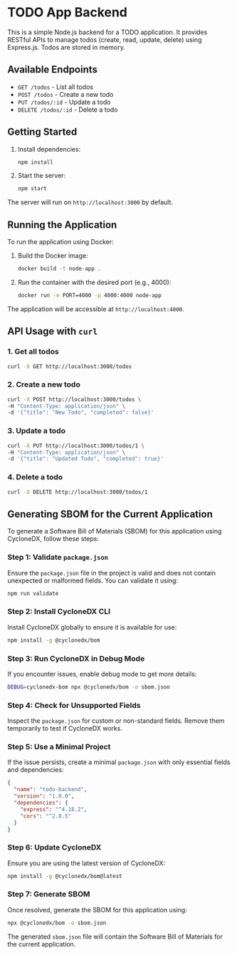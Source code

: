 # TODO App Backend

This is a simple Node.js backend for a TODO application. It provides RESTful APIs to manage todos (create, read, update, delete) using Express.js. Todos are stored in memory.

## Available Endpoints
- `GET /todos` - List all todos
- `POST /todos` - Create a new todo
- `PUT /todos/:id` - Update a todo
- `DELETE /todos/:id` - Delete a todo

## Getting Started
1. Install dependencies:
   ```bash
   npm install
   ```
2. Start the server:
   ```bash
   npm start
   ```

The server will run on `http://localhost:3000` by default.

## Running the Application

To run the application using Docker:

1. Build the Docker image:
   ```bash
   docker build -t node-app .
   ```

2. Run the container with the desired port (e.g., 4000):
   ```bash
   docker run -e PORT=4000 -p 4000:4000 node-app
   ```

The application will be accessible at `http://localhost:4000`.

## API Usage with `curl`

### 1. Get all todos
```bash
curl -X GET http://localhost:3000/todos
```

### 2. Create a new todo
```bash
curl -X POST http://localhost:3000/todos \
-H "Content-Type: application/json" \
-d '{"title": "New Todo", "completed": false}'
```

### 3. Update a todo
```bash
curl -X PUT http://localhost:3000/todos/1 \
-H "Content-Type: application/json" \
-d '{"title": "Updated Todo", "completed": true}'
```

### 4. Delete a todo
```bash
curl -X DELETE http://localhost:3000/todos/1
```



## Generating SBOM for the Current Application

To generate a Software Bill of Materials (SBOM) for this application using CycloneDX, follow these steps:

### Step 1: Validate `package.json`
Ensure the `package.json` file in the project is valid and does not contain unexpected or malformed fields. You can validate it using:
```bash
npm run validate
```

### Step 2: Install CycloneDX CLI
Install CycloneDX globally to ensure it is available for use:
```bash
npm install -g @cyclonedx/bom
```

### Step 3: Run CycloneDX in Debug Mode
If you encounter issues, enable debug mode to get more details:
```bash
DEBUG=cyclonedx-bom npx @cyclonedx/bom -o sbom.json
```

### Step 4: Check for Unsupported Fields
Inspect the `package.json` for custom or non-standard fields. Remove them temporarily to test if CycloneDX works.

### Step 5: Use a Minimal Project
If the issue persists, create a minimal `package.json` with only essential fields and dependencies:
```json
{
  "name": "todo-backend",
  "version": "1.0.0",
  "dependencies": {
    "express": "^4.18.2",
    "cors": "^2.8.5"
  }
}
```

### Step 6: Update CycloneDX
Ensure you are using the latest version of CycloneDX:
```bash
npm install -g @cyclonedx/bom@latest
```

### Step 7: Generate SBOM
Once resolved, generate the SBOM for this application using:
```bash
npx @cyclonedx/bom -o sbom.json
```

The generated `sbom.json` file will contain the Software Bill of Materials for the current application.